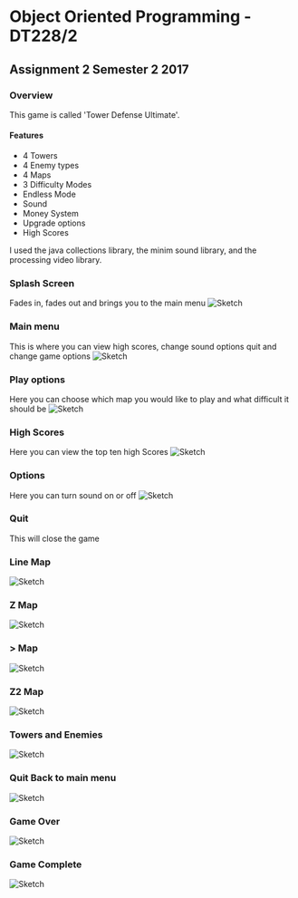 # Object Oriented Programming - DT228/2
## Assignment 2 Semester 2 2017

### Overview
This game is called 'Tower Defense Ultimate'.
#### Features
- 4 Towers
- 4 Enemy types
- 4 Maps
- 3 Difficulty Modes
- Endless Mode
- Sound
- Money System
- Upgrade options
- High Scores

I used the java collections library, the minim sound library, and the processing video library.

### Splash Screen
Fades in, fades out and brings you to the main menu
![Sketch](http://i.imgur.com/jBThiae.png)

### Main menu
This is where you can view high scores, change sound options quit and change game options
![Sketch](http://i.imgur.com/5Q53cn3.png)

### Play options
Here you can choose which map you would like to play and what difficult it should be
![Sketch](http://i.imgur.com/K7FnxO8.png)

### High Scores
Here you can view the top ten high Scores
![Sketch](http://i.imgur.com/vml2Iax.png)

### Options
Here you can turn sound on or off
![Sketch](http://i.imgur.com/6EEWVhH.png)

### Quit
This will close the game

### Line Map
![Sketch](http://i.imgur.com/3tSMArf.png)

### Z Map
![Sketch](http://i.imgur.com/JHSQ673.png)

### > Map
![Sketch](http://i.imgur.com/3X4osFw.png)

### Z2 Map
![Sketch](http://i.imgur.com/14iE3Pn.png)

### Towers and Enemies
![Sketch](http://i.imgur.com/P3VdcoE.png)

### Quit Back to main menu
![Sketch](http://i.imgur.com/Rnw7U8q.png)

### Game Over
![Sketch](http://i.imgur.com/pt05ayK.png)

### Game Complete
![Sketch](http://i.imgur.com/JHIgXZH.png)
